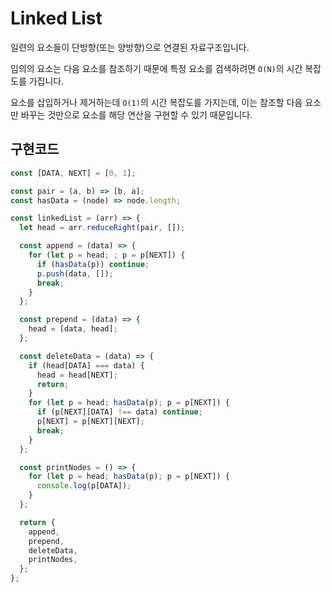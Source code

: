 # Linked List

일련의 요소들이 단방향(또는 양방향)으로 연결된 자료구조입니다.

임의의 요소는 다음 요소를 참조하기 때문에 특정 요소를 검색하려면 `O(N)`의 시간 복잡도를 가집니다.

요소를 삽입하거나 제거하는데 `O(1)`의 시간 복잡도를 가지는데, 이는 참조할 다음 요소만 바꾸는 것만으로 요소를 해당 연산을 구현할 수 있기 때문입니다.

## 구현코드

```js
const [DATA, NEXT] = [0, 1];

const pair = (a, b) => [b, a];
const hasData = (node) => node.length;

const linkedList = (arr) => {
  let head = arr.reduceRight(pair, []);

  const append = (data) => {
    for (let p = head; ; p = p[NEXT]) {
      if (hasData(p)) continue;
      p.push(data, []);
      break;
    }
  };

  const prepend = (data) => {
    head = [data, head];
  };

  const deleteData = (data) => {
    if (head[DATA] === data) {
      head = head[NEXT];
      return;
    }
    for (let p = head; hasData(p); p = p[NEXT]) {
      if (p[NEXT][DATA] !== data) continue;
      p[NEXT] = p[NEXT][NEXT];
      break;
    }
  };

  const printNodes = () => {
    for (let p = head; hasData(p); p = p[NEXT]) {
      console.log(p[DATA]);
    }
  };

  return {
    append,
    prepend,
    deleteData,
    printNodes,
  };
};
```
